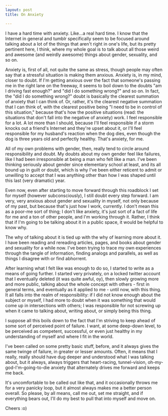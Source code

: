 ```yaml
---
layout: post
title: On Anxiety

---
```


I have a hard time with anxiety. Like...a real hard time. I know that the Internet in general and tumblr specifically seem to be focused around talking about a lot of the things that aren't right in one's life, but its pretty pertinent here, I think, where my whole goal is to talk about all those weird and awesome (and weirdly awesome) things about gender, sexuality, and so on.

Anxiety is, first of all, not quite the same as stress, though people may often say that a stressful situation is making them anxious. Anxiety is, in my mind, closer to doubt. If I'm getting anxious over the fact that someone's passing me in the right lane on the freeway, it seems to boil down to the doubts "am I driving fast enough?" and "did I do something wrong?" and so on. In fact, the "did I do something wrong?" doubt is basically the clearest summation of anxiety that I can think of. Or, rather, it's the clearest negative summation that I can think of, with the clearest positive being "I need to be in control of this situation," because that's how the positive situations (read: the situations that don't fall into the negative of anxiety) work. I feel responsible for a lot. A lot more than I should, because I'll feel responsible if a storm knocks out a friend's Internet and they're upset about it, or I'll feel responsible for my husband's reaction when the dog dies, even though the dog is three years old and perfectly healthy. That's anxiety, for me.

All of my own problems with gender, then, really tend to circle around responsibility and doubt. My doubts about my own gender feel like failures, like I had been irresponsible at being a man who felt like a man. I've been thinking seriously about gender since elementary school at least, and its all bound up in guilt or doubt, which is why I've been either reticent to admit or unwilling to accept that I was anything other than how I was shaped until this last (very dramatic) year.

Even now, even after starting to move forward through this roadblock I set for myself (however subconsciously), I still doubt every step forward. I am very, very anxious about gender and sexuality in myself, not only because of my past, but because that's just how I work, currently. I don't mean this as a poor-me sort of thing; I don't like anxiety, it's just sort of a fact of life for me and a ton of other people, and I'm working through it. Rather, I think that if I'm going to be talking about it in a public space, it would be helpful to know why.

The why of talking about it is tied up with the why of learning more about it. I have been reading and rereading articles, pages, and books about gender and sexuality for a while now. I've been trying to trace my own experiences through the tangle of information, finding analogs and parallels, as well as things I disagree with or find abhorrent.

After learning what I felt like was enough to do so, I started to write as a means of going further. I started very privately, on a locked twitter account that I eventually deleted (it was quite awful, oy), then slowly growing more and more public, talking about the whole concept with others - first in general terms, and eventually as it applied to me - until now, with this thing. It all falls into the realm of responsibility: if I did not know enough about the subject or myself, I had more to doubt when it was something that would come up in intersections with others; I was responsible for not screwing up when it came to talking about, writing about, or simply being this thing.

I suppose all this boils down to the fact that I'm striving to keep ahead of some sort of perceived point of failure. I want, at some deep-down level, to be perceived as competent, successful, or even just healthy in my understanding of myself and where I fit in the world.

I've been called on some pretty basic stuff, before, and it always gives the same twinge of failure, in greater or lesser amounts. Often, it means that I really, really should have dug deeper and understood what I was talking about, but it always, always triggers that heart-racing, tunnel-vision, oh-my-god-I'm-going-to-die anxiety that alternately drives me forward and keeps me back.

It's uncomfortable to be called out like that, and it occasionally throws me for a very panicky loop, but it almost always makes me a better person overall. So please, by all means, call me out, set me straight, and if everything bears out, I'll do my best to pull that into myself and move on.

Cheers :o)
